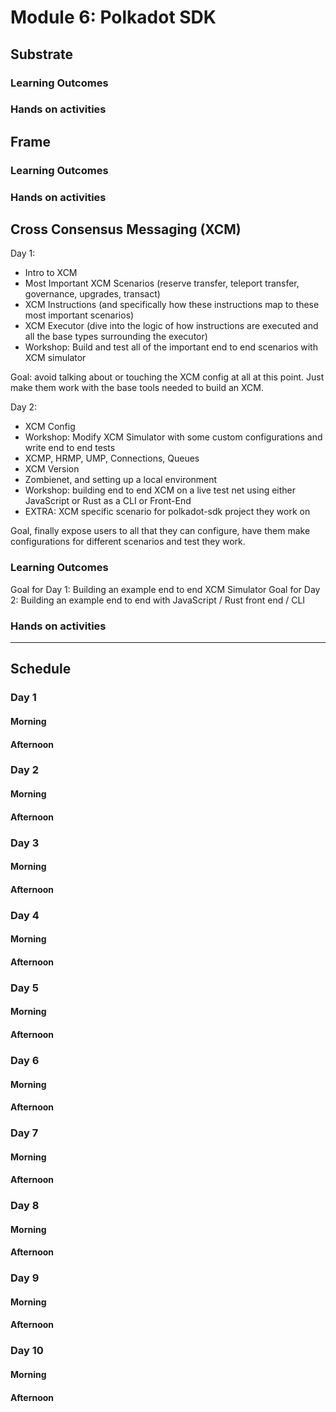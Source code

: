 # Module 6: Polkadot SDK

## Substrate

### Learning Outcomes

### Hands on activities

## Frame

### Learning Outcomes

### Hands on activities

## Cross Consensus Messaging (XCM)

<!-- TODO Break down the following in the schedule below -->
Day 1:

- Intro to XCM
- Most Important XCM Scenarios (reserve transfer, teleport transfer, governance, upgrades, transact)
- XCM Instructions (and specifically how these instructions map to these most important scenarios)
- XCM Executor (dive into the logic of how instructions are executed and all the base types surrounding the executor)
- Workshop: Build and test all of the important end to end scenarios with XCM simulator

Goal: avoid talking about or touching the XCM config at all at this point. Just make them work with the base tools needed to build an XCM.

Day 2:

- XCM Config
- Workshop: Modify XCM Simulator with some custom configurations and write end to end tests
- XCMP, HRMP, UMP, Connections, Queues
- XCM Version
- Zombienet, and setting up a local environment
- Workshop: building end to end XCM on a live test net using either JavaScript or Rust as a CLI or Front-End
- EXTRA: XCM specific scenario for polkadot-sdk project they work on

Goal, finally expose users to all that they can configure, have them make configurations for different scenarios and test they work.

### Learning Outcomes

Goal for Day 1: Building an example end to end XCM Simulator
Goal for Day 2: Building an example end to end with JavaScript / Rust front end / CLI

### Hands on activities

----

## Schedule

### Day 1

#### Morning

#### Afternoon

### Day 2

#### Morning

#### Afternoon

### Day 3

#### Morning

#### Afternoon

### Day 4

#### Morning

#### Afternoon

### Day 5

#### Morning

#### Afternoon

### Day 6

#### Morning

#### Afternoon

### Day 7

#### Morning

#### Afternoon

### Day 8

#### Morning

#### Afternoon

### Day 9

#### Morning

#### Afternoon

### Day 10

#### Morning

#### Afternoon

